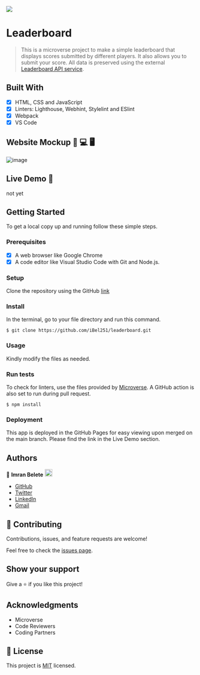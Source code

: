 ![](https://img.shields.io/badge/Microverse-blueviolet)

# Leaderboard

> This is a microverse project to make a simple leaderboard that  displays scores submitted by different players. It also allows you to submit your score. All data is preserved using the external [Leaderboard API service](https://www.notion.so/microverse/Leaderboard-API-service-24c0c3c116974ac49488d4eb0267ade3).


## Built With

- [x] HTML, CSS and JavaScript
- [x] Linters: Lighthouse, Webhint, Stylelint and ESlint
- [x] Webpack
- [x] VS Code

## Website Mockup 📱 💻 🖥️
![image](https://user-images.githubusercontent.com/93576145/167702242-385896a7-18d9-483f-af90-c8e102c86b61.png)


## Live Demo 🔗

not yet

## Getting Started

To get a local copy up and running follow these simple steps.

### Prerequisites

- [x] A web browser like Google Chrome
- [x] A code editor like Visual Studio Code with Git and Node.js.

### Setup

Clone the repository using the GitHub [link](https://github.com/iBel251/leaderboard.git)

### Install

In the terminal, go to your file directory and run this command.

```
$ git clone https://github.com/iBel251/leaderboard.git
```

### Usage

Kindly modify the files as needed.

### Run tests

To check for linters, use the files provided by [Microverse](https://github.com/microverseinc/linters-config). A GitHub action is also set to run during pull request.
```
$ npm install
```

### Deployment

This app is deployed in the GitHub Pages for easy viewing upon merged on the main branch.
Please find the link in the Live Demo section.


## Authors

👤 **Imran Belete** <img src="https://emojis.slackmojis.com/emojis/images/1531849430/4246/blob-sunglasses.gif?1531849430" width="20"/>

  - [GitHub](https://github.com/iBel251)
  - [Twitter](https://twitter.com/ImranBel251)
  - [LinkedIn](https://www.linkedin.com/in/imran-belete/)
  - [Gmail](mailto:ibbimran7@gmail.com)

## 🤝 Contributing

Contributions, issues, and feature requests are welcome!

Feel free to check the [issues page](https://github.com/mavericks-db/awesome-books-ES6/issues).

## Show your support

Give a ⭐️ if you like this project!

## Acknowledgments

- Microverse
- Code Reviewers
- Coding Partners

## 📝 License

This project is [MIT](./MIT.md) licensed.
